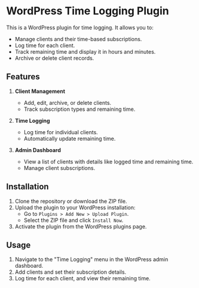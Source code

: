 # WordPress Time Logging Plugin

This is a WordPress plugin for time logging. It allows you to:
- Manage clients and their time-based subscriptions.
- Log time for each client.
- Track remaining time and display it in hours and minutes.
- Archive or delete client records.

## Features

1. **Client Management**
   - Add, edit, archive, or delete clients.
   - Track subscription types and remaining time.

2. **Time Logging**
   - Log time for individual clients.
   - Automatically update remaining time.

3. **Admin Dashboard**
   - View a list of clients with details like logged time and remaining time.
   - Manage client subscriptions.

## Installation

1. Clone the repository or download the ZIP file.
2. Upload the plugin to your WordPress installation:
   - Go to `Plugins > Add New > Upload Plugin`.
   - Select the ZIP file and click `Install Now`.
3. Activate the plugin from the WordPress plugins page.

## Usage

1. Navigate to the "Time Logging" menu in the WordPress admin dashboard.
2. Add clients and set their subscription details.
3. Log time for each client, and view their remaining time.
